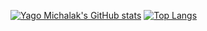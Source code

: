 [![Yago Michalak's GitHub stats](https://github-readme-stats.vercel.app/api?username=yagomichalak&show_icons=true&theme=tokyonight)](https://github.com/yagomichalak/)
[![Top Langs](https://github-readme-stats.vercel.app/api/top-langs/?username=yagomichalak&layout=compact&langs_count=8&show_icons=true&theme=tokyonight)](https://github.com/yagomichalak/)
